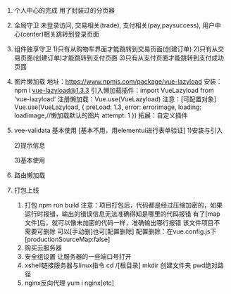 1. 个人中心的完成
    用了封装过的分页器

2. 全局守卫
    未登录访问, 交易相关(trade), 支付相关(pay,paysuccess), 用户中心(center)相关跳转到登录页面


3. 组件独享守卫
    1)只有从购物车界面才能跳转到交易页面(创建订单)
    2)只有从交易页面(创建订单)才能跳转到支付页面
    3)只有从支付页面才能跳转到支付成功页面


4. 图片懒加载
    地址：https://www.npmjs.com/package/vue-lazyload
    安装：npm i vue-lazyload@1.3.3
    引入懒加载插件：import VueLazyload from 'vue-lazyload'
    注册懒加载：Vue.use(VueLazyload)
        注意：[可配置对象]  Vue.use(VueLazyload, {
                            preLoad: 1.3,
                            error: errorimage,
                            loading: loadimage,//懒加载默认的图片
                            attempt: 1
                          })
    拓展：自定义插件


5. vee-validata 基本使用 [基本不用，用elementui进行表单验证]
    1)安装与引入

    2)提示信息

    3)基本使用


6. 路由懒加载
    


7. 打包上线
    1) 打包
        npm run build
      注意：项目打包后，代码都是经过压缩加密的，如果运行时报错，输出的错误信息无法准确得知是哪里的代码报错
        有了[map文件]后，就可以像未加密的代码一样，准确输出哪行报错
        该文件项目不需要可删除
        可以[手动删]也可[配置删除]
        配置删除：在vue.config.js下
                [productionSourceMap:false]
    2) 购买云服务器
    3) 安全组设置
        让服务器的一些端口号打开
    4) xshell链接服务器与linux指令
        cd /[根目录]   mkdir 创建文件夹   pwd绝对路径
    5) nginx反向代理
        yum i nginx[etc]